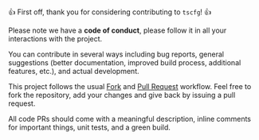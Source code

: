 :+1: First off, thank you for considering contributing to `tscfg`! :+1:

Please note we have a **code of conduct**, please follow it in all your interactions with the project.

You can contribute in several ways including bug reports, general suggestions
(better documentation, improved build process, additional features, etc.), and actual development.

This project follows the usual [Fork](https://help.github.com/articles/fork-a-repo/) and
[Pull Request](https://help.github.com/articles/about-pull-requests/) workflow.
Feel free to fork the repository, add your changes and give back by issuing a pull request.

All code PRs should come with a meaningful description, inline comments for
important things, unit tests, and a green build.
